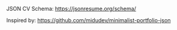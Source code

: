 JSON CV Schema: 
https://jsonresume.org/schema/

Inspired by: 
https://github.com/midudev/minimalist-portfolio-json
